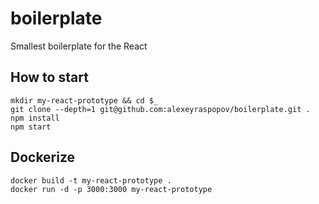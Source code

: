 # boilerplate

Smallest boilerplate for the React

## How to start

	mkdir my-react-prototype && cd $_
	git clone --depth=1 git@github.com:alexeyraspopov/boilerplate.git .
	npm install
	npm start

## Dockerize

	docker build -t my-react-prototype .
	docker run -d -p 3000:3000 my-react-prototype
